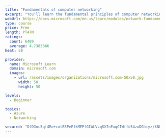 ```yaml
---
title: "Fundamentals of computer networking"
excerpt: "You'll learn the fundamental principles of computer networking to prepare you for the Azure admin and developer learning paths."
webUrl: https://docs.microsoft.com/en-us/learn/modules/network-fundamentals/
type: course
price: Free
length: PT47M
ratings:
  count: 6409
  average: 4.7383366
heat: 50

provider:
  name: Microsoft Learn
  domain: microsoft.com
  images:
    - url: /assets/images/organizations/microsoft.com-50x50.jpg
      width: 50
      height: 50

levels:
  - Beginner

topics:
  - Azure
  - Networking

secured: "DfDGnc5qf4Ro+cotE8PeEfkMEPfGIALVzqSX7nEuqCIWffd54zuDGhiyz/kNFLZhseA6qOhY/oV5HLoMqF4+DN4DXdXmY6P9Qkk8Ras8UzLiaGFFeglZvXdF2wStGirpmm0m6tQB/06Bd8Gz0X2QzTN3q7MrdYvIvH8zz7aF1HVyylFKTpn3OYqYjHvNCglTwt5zvc6wz+/eCicHEJp4H8NvGXJqRPZ25t0cLQUmKok4hdSJ5oLbjE4d725YWaRHcYIEE68oh+wmUUJnJmKd6TuXs8oy9BoQOWnWxUnjXsAbxbXwYICVesJpPJ/NL3w8S8F7Y+rbed6xa6iW/vXN1k6zP7vGVHquVIesmYL5vJPJmXlfnBKfXljakGcmMeYHtJsfpddlLrz5kfyGu39IdvOsE8BsQtt1AmP5eHQKBdY=;Bn4/HphQZUZcZT+dSDIqhg=="
---
```


